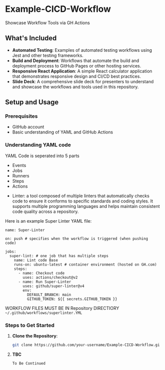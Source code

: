 # Example-CICD-Workflow

Showcase Workflow Tools via GH Actions

## What's Included

- **Automated Testing**: Examples of automated testing workflows using Jest and other testing frameworks.
- **Build and Deployment**: Workflows that automate the build and deployment process to GitHub Pages or other hosting services.
- **Responsive React Application**: A simple React calculator application that demonstrates responsive design and CI/CD best practices.
- **Slide Deck**: A comprehensive slide deck for presenters to understand and showcase the workflows and tools used in this repository.

## Setup and Usage

### Prerequisites

- GitHub account
- Basic understanding of YAML and GitHub Actions

### Understanding YAML code

YAML Code is seperated into 5 parts

- Events
- Jobs
- Runners
- Steps
- Actions

* Linter: a tool composed of multiple linters that automatically checks code to ensure it conforms to specific standards and coding styles. It supports multiple programming languages and helps maintain consistent code quality across a repository.

Here is an example Super Linter YAML file:

```
name: Super-Linter

on: push # specifies when the workflow is triggered (when pushing code)

jobs:
  super-lint: # one job that has multiple steps
    name: Lint code Base
    runs-on: ubuntu-latest # container environment (hosted on GH.com)
    steps:
      - name: Checkout code
        uses: actions/checkout@v2
      - name: Run Super-Linter
        uses: github/super-linter@v4
        env:
          DEFAULT_BRANCH: main
          GITHUB_TOKEN: ${{ secrets.GITHUB_TOKEN }}

```

WORKFLOW FILES MUST BE IN Repository DIRECTIORY `~/.github/workflows/superlinter.YML`

### Steps to Get Started

<!-- We gonna try to make it so you don't need to clone anything and u can just start presenting -->

1. **Clone the Repository**:

   ```bash
   git clone https://github.com/your-username/Example-CICD-Workflow.git
   ```

2. **TBC**

   ```bash
   To Be Continued
   ```
